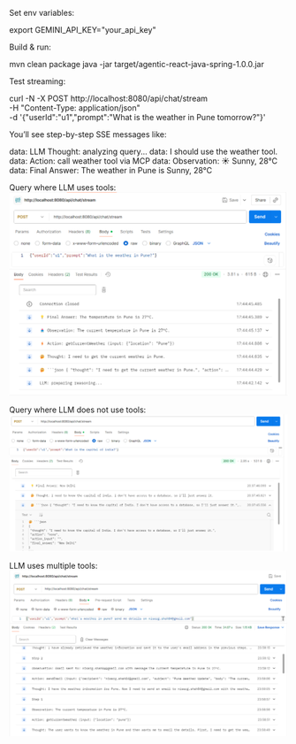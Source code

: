 Set env variables:

export GEMINI_API_KEY="your_api_key"


Build & run:

mvn clean package
java -jar target/agentic-react-java-spring-1.0.0.jar

Test streaming:

curl -N -X POST http://localhost:8080/api/chat/stream \
-H "Content-Type: application/json" \
-d '{"userId":"u1","prompt":"What is the weather in Pune tomorrow?"}'


You’ll see step-by-step SSE messages like:

data: LLM Thought: analyzing query...
data: I should use the weather tool.
data: Action: call weather tool via MCP
data: Observation: ☀️ Sunny, 28°C
data: Final Answer: The weather in Pune is Sunny, 28°C

Query where LLM uses tools:
![img.png](doc/img.png)

Query where LLM does not use tools:
![llm_call_tool_not_required.png](doc/llm_call_tool_not_required.png)

LLM uses multiple tools:
![llm_multiple_tools.png](doc/llm_multiple_tools.png)